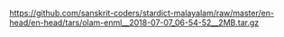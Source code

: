 https://github.com/sanskrit-coders/stardict-malayalam/raw/master/en-head/en-head/tars/olam-enml__2018-07-07_06-54-52__2MB.tar.gz
